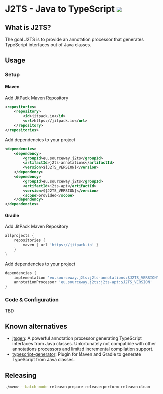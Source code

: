# J2TS - Java to TypeScript [![](https://jitpack.io/v/eu.sourceway/j2ts.svg)](https://jitpack.io/#eu.sourceway/j2ts)

## What is J2TS?
The goal J2TS is to provide an annotation processor that generates TypeScript interfaces out of Java classes. 

## Usage

### Setup
#### Maven
Add JitPack Maven Repository
```xml
<repositories>
    <repository>
        <id>jitpack.io</id>
        <url>https://jitpack.io</url>
    </repository>
</repositories>
```

Add dependencies to your project
```xml
<dependencies>
    <dependency>
        <groupId>eu.sourceway.j2ts</groupId>
        <artifactId>j2ts-annotations</artifactId>
        <version>${J2TS_VERSION}</version>
    </dependency>
    <dependency>
        <groupId>eu.sourceway.j2ts</groupId>
        <artifactId>j2ts-apt</artifactId>
        <version>${J2TS_VERSION}</version>
        <scope>provided</scope>
    </dependency>
</dependencies>
```

#### Gradle
Add JitPack Maven Repository
```groovy
allprojects {
    repositories {
        maven { url 'https://jitpack.io' }
    }
}
```

Add dependencies to your project
```groovy
dependencies {
    implementation 'eu.sourceway.j2ts:j2ts-annotations:$J2TS_VERSION'
    annotationProcessor 'eu.sourceway.j2ts:j2ts-apt:$J2TS_VERSION'
}
```

### Code & Configuration
TBD


## Known alternatives
- [jtsgen](https://github.com/dzuvic/jtsgen): 
        A powerful annotation processor generating TypeScript interfaces from Java classes.
        Unfortunately not compatible with other annotations processors and limited incremental compilation support.
- [typescript-generator](https://github.com/vojtechhabarta/typescript-generator):
        Plugin for Maven and Gradle to generate TypeScript from Java classes.


## Releasing
```bash
./mvnw --batch-mode release:prepare release:perform release:clean
```
